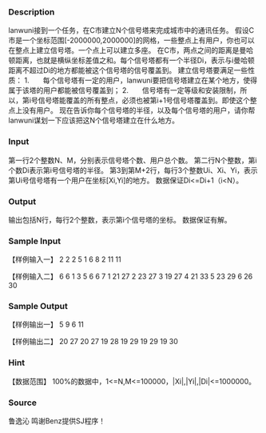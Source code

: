 
### Description
lanwuni接到一个任务，在C市建立N个信号塔来完成城市中的通讯任务。
假设C市是一个坐标范围[-2000000,2000000]的网格，一些整点上有用户，你也可以在整点上建立信号塔。一个点上可以建立多座。
在C市，两点之间的距离是曼哈顿距离，也就是横纵坐标差值之和。每个信号塔都有一个半径Di，表示与i曼哈顿距离不超过Di的地方都能被这个信号塔的信号覆盖到。
建立信号塔要满足一些性质：
1.       每个信号塔有一定的用户，lanwuni要把信号塔建立在某个地方，使得属于该塔的用户都能被信号覆盖到；
2.       信号塔有一定等级和安装限制，所以，第i号信号塔能覆盖的所有整点，必须也被第i+1号信号塔覆盖到。即使这个整点上没有用户。
现在告诉你每个信号塔的半径，以及每个信号塔的用户，请你帮lanwuni谋划一下应该把这N个信号塔建立在什么地方。
### Input
第一行2个整数N、M，分别表示信号塔个数、用户总个数。
第二行N个整数，第i个数Di表示第i号信号塔的半径。
第3到第M+2行，每行3个整数Ui、Xi、Yi，表示第Ui号信号塔有一个用户在坐标[Xi,Yi]的地方。
数据保证Di<=Di+1（i<N）。
### Output
输出包括N行，每行2个整数，表示第i个信号塔的坐标。
数据保证有解。
### Sample Input
【样例输入一】
2 2
2 5
1 6 8
2 11 11 

【样例输入二】
6 6
1 3 5 6 6 7
1 21 27
2 23 27
3 19 27
4 21 33
5 23 29
6 26 30

### Sample Output
【样例输出一】
5 9
6 11

【样例输出二】
20 27
20 27
19 28
19 29
19 29
19 30

### Hint

【数据范围】
100%的数据中，1<=N,M<=100000，|Xi|,|Yi|,|Di|<=1000000。
### Source
鲁逸沁  鸣谢Benz提供SJ程序！